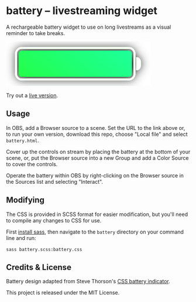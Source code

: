 # battery – livestreaming widget

A rechargeable battery widget to use on long livestreams as a visual reminder to take breaks.

![The battery](https://github.com/sourcetortoise/battery/blob/main/battery-preview.png "The battery")

Try out a [live version](https://mirthturtle.com/battery).

## Usage

In OBS, add a Browser source to a scene. Set the URL to the link above or, to run your own version, download this repo, choose "Local file" and select `battery.html`.

Cover up the controls on stream by placing the battery at the bottom of your scene, or, put the Browser source into a new Group and add a Color Source to cover the controls.

Operate the battery within OBS by right-clicking on the Browser source in the Sources list and selecting "Interact".

## Modifying

The CSS is provided in SCSS format for easier modification, but you'll need to compile any changes to CSS for use.

First [install sass](https://github.com/sass/dart-sass?tab=readme-ov-file#using-dart-sass), then navigate to the `battery` directory on your command line and run:
```
sass battery.scss:battery.css
```

## Credits & License

Battery design adapted from Steve Thorson's [CSS battery indicator](https://codepen.io/stevethorson/pen/JjXVoL).

This project is released under the MIT License.
